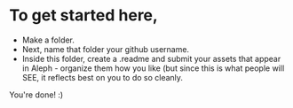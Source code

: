 # To get started here,

- Make a folder.  
- Next, name that folder your github username.  
- Inside this folder, create a .readme and submit your assets that appear in Aleph - organize them how you like (but since this is what people will SEE, it reflects best on you to do so cleanly. 

You're done! :)
